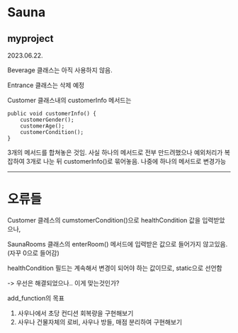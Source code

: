 # Sauna
myproject
---

2023.06.22.

Beverage 클래스는 아직 사용하지 않음.

Entrance 클래스는 삭제 예정

Customer 클래스내의 customerInfo 메서드는 

    public void customerInfo() {
        customerGender();
        customerAge();
        customerCondition();
    }
    
3개의 메서드를 합쳐놓은 것임. 사실 하나의 메서드로 전부 만드려했으나
예외처리가 복잡하여 3개로 나눈 뒤 customerInfo()로 묶어놓음. 나중에 하나의 메서드로 변경가능

---
# 오류들
Customer 클레스의 cumstomerCondition()으로 healthCondition 값을 입력받았으나,

SaunaRooms 클래스의 enterRoom() 메서드에 입력받은 값으로 들어가지 않고있음. (자꾸 0으로 들어감)

healthCondition 필드는 계속해서 변경이 되어야 하는 값이므로, static으로 선언함

-> 우선은 해결되었으나.. 이게 맞는것인가?


add_function의 목표

1. 사우나에서 초당 컨디션 회복량을 구현해보기
2. 사우나 건물자체의 로비, 사우나 방들, 매점 분리하여 구현해보기







